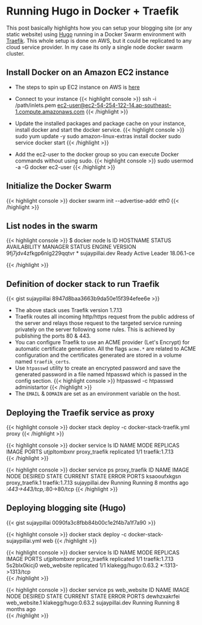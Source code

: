 # Running Hugo in Docker + Traefik


This post basically highlights how you can setup your blogging site (or any static website) using [Hugo](https://gohugo.io/documentation/) running in a Docker Swarm environment with [Traefik](https://docs.traefik.io/). This whole setup is done on AWS, but it could be replicated to any cloud service provider. In my case its only a single node docker swarm cluster. 


## Install Docker on an Amazon EC2 instance

* The steps to spin up EC2 instance on AWS is [here](https://www.sujaypillai.dev/2020/08/2020-08-16-creating-an-ec2-instance-using-cli/)

* Connect to your instance
{{< highlight console >}}
ssh -i /path/inlets.pem ec2-user@ec2-54-254-122-14.ap-southeast-1.compute.amazonaws.com
{{< /highlight >}}

* Update the installed packages and package cache on your instance, install docker and start the docker service.
{{< highlight console >}}
sudo yum update -y
sudo amazon-linux-extras install docker
sudo service docker start
{{< /highlight >}}

* Add the ec2-user to the docker group so you can execute Docker commands without using sudo.
{{< highlight console >}}
sudo usermod -a -G docker ec2-user
{{< /highlight >}}


## Initialize the Docker Swarm
{{< highlight console >}}
docker swarm init --advertise-addr eth0
{{< /highlight >}}

## List nodes in the swarm
{{< highlight console >}}
$ docker node ls
ID                            HOSTNAME            STATUS              AVAILABILITY        MANAGER STATUS      ENGINE VERSION
9fj7jdv4zfkgp6nlg229qqtvr *   sujaypillai.dev     Ready               Active              Leader              18.06.1-ce

{{< /highlight >}}

## Definition of docker stack to run Traefik

{{< gist sujaypillai 8947d8baa3663b9da50e15f394efee6e >}}

* The above stack uses Traefik version 1.7.13
* Traefik routes all incoming http/https request from the public address of the server and relays those request to the targeted service running privately on the server following some rules. This is achieved by publishing the ports 80 & 443.
* You can configure Traefik to use an ACME provider (Let's Encrypt) for automatic certificate generation. All the flags `acme.*` are related to ACME configuration and the certificates generated are stored in a volume named `traefik_certs`.
* Use `htpasswd` utility to create an encrypted password and save the generated password in a file named htpasswd which is passed in the config section.
{{< highlight console >}}
htpasswd -c htpasswd administartor
{{< /highlight >}}
* The `EMAIL` & `DOMAIN` are set as an environment variable on the host.


## Deploying the Traefik service as proxy
{{< highlight console >}}
docker stack deploy -c docker-stack-traefik.yml proxy
{{< /highlight >}}

{{< highlight console >}}
docker service ls
ID                  NAME                MODE                REPLICAS            IMAGE                 PORTS
utjpltombxnr        proxy_traefik       replicated          1/1                 traefik:1.7.13        
{{< /highlight >}}

{{< highlight console >}}
docker service ps proxy_traefik
ID                  NAME                IMAGE               NODE                DESIRED STATE       CURRENT STATE          ERROR               PORTS
ksaooufxkgsn        proxy_traefik.1     traefik:1.7.13      sujaypillai.dev     Running             Running 8 months ago                       *:443->443/tcp,*:80->80/tcp
{{< /highlight >}}

## Deploying blogging site (Hugo)

{{< gist sujaypillai 0090fa3c8fbb84b00c1e2f4b7a1f7a90 >}}

{{< highlight console >}}
docker stack deploy -c docker-stack-sujaypillai.yml web
{{< /highlight >}}

{{< highlight console >}}
docker service ls
ID                  NAME                MODE                REPLICAS            IMAGE                 PORTS
utjpltombxnr        proxy_traefik       replicated          1/1                 traefik:1.7.13      
5s2blx0kicj0        web_website         replicated          1/1                 klakegg/hugo:0.63.2   *:1313->1313/tcp  
{{< /highlight >}}

{{< highlight console >}}
docker service ps web_website
ID                  NAME                IMAGE                 NODE                DESIRED STATE       CURRENT STATE          ERROR               PORTS
dewhzxakrfei        web_website.1       klakegg/hugo:0.63.2   sujaypillai.dev     Running             Running 8 months ago  
{{< /highlight >}}